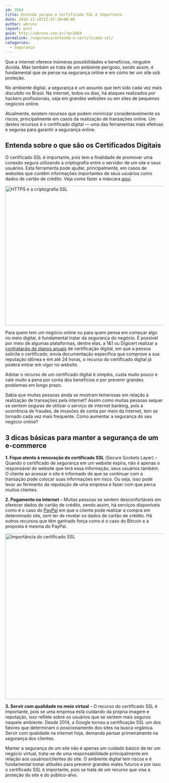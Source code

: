 ```yaml
---
id: 3564
title: Entenda porque o Certificado SSL é Importante
date: 2016-11-10T22:47:30+00:00
author: wbruno
layout: post
guid: http://wbruno.com.br/?p=3564
permalink: /seguranca/entenda-o-certificado-ssl/
categories:
  - Segurança
---
```

Que a internet oferece inúmeras possibilidades e benefícios, ninguém duvida. Mas também se trata de um ambiente perigoso, sendo assim, é fundamental que se pense na segurança online e em como ter um site sob proteção.

No ambiente digital, a segurança é um assunto que tem sido cada vez mais discutido no Brasil. Na internet, todos os dias, há ataques realizados por hackers profissionais, seja em grandes websites ou em sites de pequenos negócios online.

Atualmente, existem recursos que podem minimizar consideravelmente os riscos, principalmente em casos da realização de transações online. Um destes recursos é o certificado digital — uma das ferramentas mais efetivas e seguras para garantir a segurança online.

## Entenda sobre o que são os Certificados Digitais

O certificado SSL é importante, pois tem a finalidade de promover uma conexão segura utilizando a criptografia entre o servidor de um site e seus usuários. Esta ferramenta pode ajudar, principalmente, em casos de websites que contêm informações importantes de seus usuários como dados de cartão de crédito. Veja como fazer a máscara [aqui](http://wbruno.com.br/category/expressao-regular/).

<img src="/wp-content/uploads/2016/11/17976028193_ca46369a35_b-1024x576.jpg" alt="HTTPS e a criptografia SSL" width="788" height="443" class="aligncenter size-large wp-image-3566" srcset="/wp-content/uploads/2016/11/17976028193_ca46369a35_b.jpg 1024w, /wp-content/uploads/2016/11/17976028193_ca46369a35_b-300x169.jpg 300w, /wp-content/uploads/2016/11/17976028193_ca46369a35_b-768x432.jpg 768w, /wp-content/uploads/2016/11/17976028193_ca46369a35_b-788x443.jpg 788w" sizes="(max-width: 788px) 100vw, 788px" />

Para quem tem um negócio online ou para quem pensa em começar algo no meio digital, é fundamental tratar da segurança do negócio. É possível por meio de algumas plataformas, dentre elas, a 1&1 ou Digicert realizar a [contratação de planos anuais](https://www.1and1.com/certificado-ssl) de certificação digital, em que a pessoa solicita o certificado, envia documentação específica que comprove a sua reputação idônea e em até 24 horas, o recurso do certificado digital já poderá entrar em vigor no website.

Adotar o recurso de um certificado digital é simples, custa muito pouco e vale muito a pena por conta dos benefícios e por prevenir grandes problemas em longo prazo.

Sabia que muitas pessoas ainda se mostram temerosas em relação à realização de transações pela internet? Assim como muitas pessoas sequer se sentem seguras de utilizar o serviço de internet banking, pois a ocorrência de fraudes, de invasões de conta por meio da internet, tem se tornado cada vez mais frequente. Como aumentar a segurança do seu negócio online?

## 3 dicas básicas para manter a segurança de um e-commerce

**1. Fique atento à renovação do certificado SSL** (Secure Sockets Layer) – Quando o certificado de segurança em um website expira, não é apenas o responsável do website que terá essa informação, seus usuários também. O cliente ao acessar o site é informado de que se continuar com a transação pode colocar suas informações em risco. Ou seja, isso pode levar ao ferimento da reputação de uma empresa e fazer com que perca muitos clientes.

**2. Pagamento na internet** – Muitas pessoas se sentem desconfortáveis em oferecer dados de cartão de crédito, sendo assim, há serviços disponíveis como é o caso do [PayPal](https://www.paypal.com/br/webapps/mpp/home) em que o cliente pode realizar a compra em determinado site, sem ter de revelar os dados de cartão de crédito. Há outros recursos que têm ganhado força como é o caso do Bitcoin e a proposta é mesma do PayPal.

 <img src="/wp-content/uploads/2016/11/e-payment-1024x683.jpg" alt="Importância do certificado SSL" width="788" height="526" class="aligncenter size-large wp-image-3565" srcset="/wp-content/uploads/2016/11/e-payment-1024x683.jpg 1024w, /wp-content/uploads/2016/11/e-payment-300x200.jpg 300w, /wp-content/uploads/2016/11/e-payment-768x512.jpg 768w, /wp-content/uploads/2016/11/e-payment-788x525.jpg 788w, /wp-content/uploads/2016/11/e-payment.jpg 1200w" sizes="(max-width: 788px) 100vw, 788px" />

**3. Servir com qualidade no meio virtual** – O recurso do certificado SSL é importante, pois se uma empresa está cuidando da própria imagem e reputação, isso reflete sobre os usuários que se sentem mais seguros naquele ambiente. Desde 2014, a Google tornou a certificação SSL um dos fatores que determinam o posicionamento dos sites na busca orgânica. Servir com qualidade na internet hoje, demanda pensar primeiramente na segurança dos clientes.

Manter a segurança de um site não é apenas um cuidado básico de ter um negócio virtual, trata-se de uma responsabilidade principalmente em relação aos usuários/clientes do site. O ambiente digital tem riscos e é fundamental tomar atitudes para prevenir grandes males futuros e por isso o certificado SSL é importante, pois se trata de um recurso que visa a proteção do site e do público-alvo.
